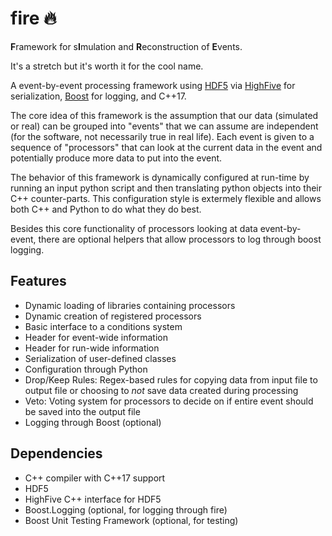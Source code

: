 # fire :fire:

**F**ramework for s**I**mulation and **R**econstruction of **E**vents.

It's a stretch but it's worth it for the cool name.

A event-by-event processing framework using [HDF5](https://www.hdfgroup.org/) via [HighFive](github.com/BlueBrain/HighFive) for serialization, [Boost](https://www.boost.org/) for logging, and C++17.

The core idea of this framework is the assumption that our data (simulated or real) can be grouped into "events" that we can assume are independent (for the software, not necessarily true in real life).
Each event is given to a sequence of "processors" that can look at the current data in the event and potentially produce more data to put into the event.

The behavior of this framework is dynamically configured at run-time by running an input python script and then translating python objects into their C++ counter-parts.
This configuration style is extermely flexible and allows both C++ and Python to do what they do best.

Besides this core functionality of processors looking at data event-by-event, there are optional helpers that allow processors to log through boost logging.

## Features
- Dynamic loading of libraries containing processors
- Dynamic creation of registered processors
- Basic interface to a conditions system
- Header for event-wide information
- Header for run-wide information
- Serialization of user-defined classes
- Configuration through Python
- Drop/Keep Rules: Regex-based rules for copying data from input file to output file
  or choosing to _not_ save data created during processing
- Veto: Voting system for processors to decide on if entire event
  should be saved into the output file
- Logging through Boost (optional)

## Dependencies

- C++ compiler with C++17 support
- HDF5
- HighFive C++ interface for HDF5
- Boost.Logging (optional, for logging through fire)
- Boost Unit Testing Framework (optional, for testing)
